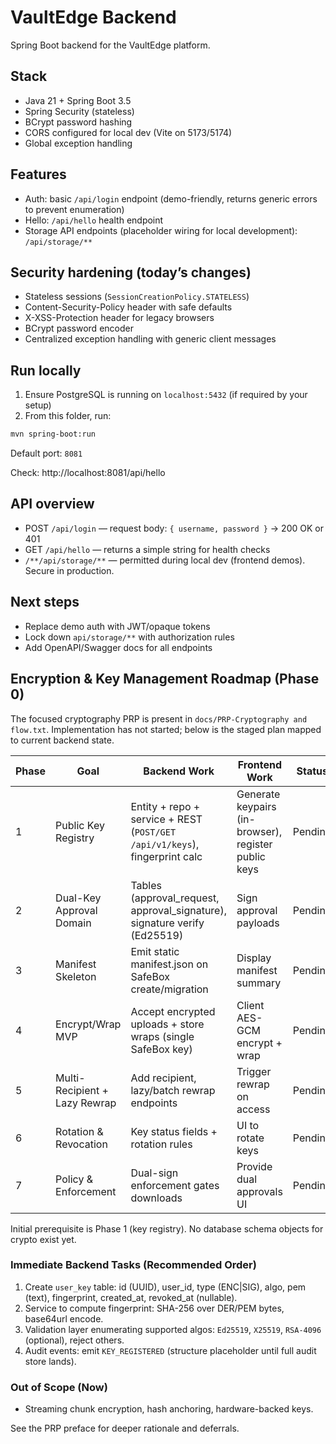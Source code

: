 
# VaultEdge Backend

Spring Boot backend for the VaultEdge platform.

## Stack

- Java 21 + Spring Boot 3.5
- Spring Security (stateless)
- BCrypt password hashing
- CORS configured for local dev (Vite on 5173/5174)
- Global exception handling

## Features

- Auth: basic `/api/login` endpoint (demo-friendly, returns generic errors to prevent enumeration)
- Hello: `/api/hello` health endpoint
- Storage API endpoints (placeholder wiring for local development): `/api/storage/**`

## Security hardening (today’s changes)

- Stateless sessions (`SessionCreationPolicy.STATELESS`)
- Content-Security-Policy header with safe defaults
- X-XSS-Protection header for legacy browsers
- BCrypt password encoder
- Centralized exception handling with generic client messages

## Run locally

1. Ensure PostgreSQL is running on `localhost:5432` (if required by your setup)
2. From this folder, run:

```bash
mvn spring-boot:run
```

Default port: `8081`

Check: http://localhost:8081/api/hello

## API overview

- POST `/api/login` — request body: `{ username, password }` → 200 OK or 401
- GET  `/api/hello` — returns a simple string for health checks
- `/**/api/storage/**` — permitted during local dev (frontend demos). Secure in production.

## Next steps

- Replace demo auth with JWT/opaque tokens
- Lock down `api/storage/**` with authorization rules
- Add OpenAPI/Swagger docs for all endpoints

## Encryption & Key Management Roadmap (Phase 0)

The focused cryptography PRP is present in `docs/PRP-Cryptography and flow.txt`. Implementation has not started; below is the staged plan mapped to current backend state.

| Phase | Goal | Backend Work | Frontend Work | Status |
|-------|------|--------------|---------------|--------|
| 1 | Public Key Registry | Entity + repo + service + REST (`POST/GET /api/v1/keys`), fingerprint calc | Generate keypairs (in-browser), register public keys | Pending |
| 2 | Dual-Key Approval Domain | Tables (approval_request, approval_signature), signature verify (Ed25519) | Sign approval payloads | Pending |
| 3 | Manifest Skeleton | Emit static manifest.json on SafeBox create/migration | Display manifest summary | Pending |
| 4 | Encrypt/Wrap MVP | Accept encrypted uploads + store wraps (single SafeBox key) | Client AES-GCM encrypt + wrap | Pending |
| 5 | Multi-Recipient + Lazy Rewrap | Add recipient, lazy/batch rewrap endpoints | Trigger rewrap on access | Pending |
| 6 | Rotation & Revocation | Key status fields + rotation rules | UI to rotate keys | Pending |
| 7 | Policy & Enforcement | Dual-sign enforcement gates downloads | Provide dual approvals UI | Pending |

Initial prerequisite is Phase 1 (key registry). No database schema objects for crypto exist yet.

### Immediate Backend Tasks (Recommended Order)
1. Create `user_key` table: id (UUID), user_id, type (ENC|SIG), algo, pem (text), fingerprint, created_at, revoked_at (nullable).
2. Service to compute fingerprint: SHA-256 over DER/PEM bytes, base64url encode.
3. Validation layer enumerating supported algos: `Ed25519`, `X25519`, `RSA-4096` (optional), reject others.
4. Audit events: emit `KEY_REGISTERED` (structure placeholder until full audit store lands).

### Out of Scope (Now)
- Streaming chunk encryption, hash anchoring, hardware-backed keys.

See the PRP preface for deeper rationale and deferrals.
